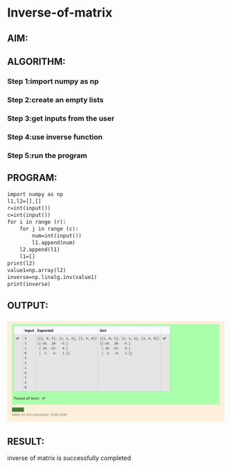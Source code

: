 # Inverse-of-matrix

## AIM:

## ALGORITHM:
### Step 1:import numpy as np
 ### Step 2:create an empty lists
### Step 3:get inputs from the user
### Step 4:use inverse function
### Step 5:run the program


## PROGRAM:
``` 
import numpy as np
l1,l2=[],[]
r=int(input())
c=int(input())
for i in range (r):
    for j in range (c):
        num=int(input())
        l1.append(num)
    l2.append(l1)
    l1=[]
print(l2)
value1=np.array(l2)
inverse=np.linalg.inv(value1)
print(inverse)
```

## OUTPUT:
![output](ouy.jpg)

## RESULT:
inverse of matrix is successfully completed